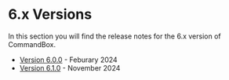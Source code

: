 # 6.x Versions

In this section you will find the release notes for the 6.x version of CommandBox.&#x20;

* [Version 6.0.0](whats-new-in-6.0.0.md) - Feburary 2024
* [Version 6.1.0](whats-new-in-6.1.0.md) - November 2024
